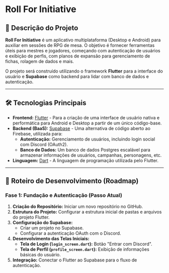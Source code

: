 # Roll For Initiative

## 📜 Descrição do Projeto

**Roll For Initiative** é um aplicativo multiplataforma (Desktop e Android) para auxiliar em sessões de RPG de mesa. O objetivo é fornecer ferramentas úteis para mestres e jogadores, começando com autenticação de usuários e exibição de perfis, com planos de expansão para gerenciamento de fichas, rolagem de dados e mais.

O projeto será construído utilizando o framework **Flutter** para a interface do usuário e **Supabase** como backend para lidar com banco de dados e autenticação.

---

## 🛠️ Tecnologias Principais

*   **Frontend:** [Flutter](https://flutter.dev/) - Para a criação de uma interface de usuário nativa e performática para Android e Desktop a partir de um único código-base.
*   **Backend (BaaS):** [Supabase](https://supabase.io/) - Uma alternativa de código aberto ao Firebase, utilizada para:
    *   **Autenticação:** Gerenciamento de usuários, incluindo login social com Discord (OAuth2).
    *   **Banco de Dados:** Um banco de dados Postgres escalável para armazenar informações de usuários, campanhas, personagens, etc.
*   **Linguagem:** [Dart](https://dart.dev/) - A linguagem de programação utilizada pelo Flutter.

---

## 🚀 Roteiro de Desenvolvimento (Roadmap)

### Fase 1: Fundação e Autenticação (Passo Atual)

1.  **Criação do Repositório:** Iniciar um novo repositório no GitHub.
2.  **Estrutura do Projeto:** Configurar a estrutura inicial de pastas e arquivos do projeto Flutter.
3.  **Configuração do Supabase:**
    *   Criar um projeto no Supabase.
    *   Configurar a autenticação OAuth com o Discord.
4.  **Desenvolvimento das Telas Iniciais:**
    *   **Tela de Login (`login_screen.dart`):** Botão "Entrar com Discord".
    *   **Tela de Perfil (`profile_screen.dart`):** Exibição de informações básicas do usuário.
5.  **Integração:** Conectar o Flutter ao Supabase para o fluxo de autenticação.
